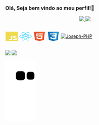 ### Olá, Seja bem vindo ao meu perfil!👋

<div align="center">
  <a href="https://github.com/jojox6">
  <img height = "180em" src="https://github-readme-stats.vercel.app/api/?username=jojox6&show_icons=true&theme=dark&include_all_commits=true&count_private=true" />
  <img height = "180em" src="https://github-readme-stats.vercel.app/api/top-langs/?username=jojox6&layout=compact&langs_count=16&theme=dark" />
</div>
  
##
  
  
<div style="display: inline_block">
  <img align="center" alt="Joseph-Js" height="30" width="40" src="https://raw.githubusercontent.com/devicons/devicon/master/icons/javascript/javascript-plain.svg">
  <img align="center" alt="Joseph-React" height="30" width="40" src="https://raw.githubusercontent.com/devicons/devicon/master/icons/react/react-original.svg">
  <img align="center" alt="Joseph-HTML" height="30" width="40" src="https://raw.githubusercontent.com/devicons/devicon/master/icons/html5/html5-original.svg">
  <img align="center" alt="Joseph-CSS" height="30" width="40" src="https://raw.githubusercontent.com/devicons/devicon/master/icons/css3/css3-original.svg">
  <img align="center" alt="Joseph-PHP" height="30" width="40" src="https://cdn.jsdelivr.net/gh/devicons/devicon/icons/php/php-original.svg">
</div>

##
  
<div>
  <a href = "mailto:dougx6@gmail.com"><img src="https://img.shields.io/badge/-Gmail-%23333?style=for-the-badge&logo=gmail&logoColor=white" target="_blank"></a>
  <a href="https://www.linkedin.com/in/josephx6-oliveira/" target="_blank"><img src="https://img.shields.io/badge/-LinkedIn-%230077B5?style=for-the-badge&logo=linkedin&logoColor=white" target="_blank"></a> 
 
![Snake animation](https://github.com/jojox6/jojox6/blob/output/github-contribution-grid-snake.svg)
 
</div>
